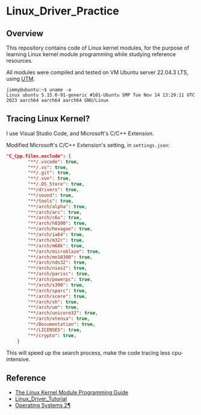 # Linux_Driver_Practice

## Overview

This repository contains code of Linux kernel modules, for the purpose of learning Linux kernel module programming while studying reference resources.

All modules were compiled and tested on VM Ubuntu server 22.04.3 LTS, using [UTM](https://mac.getutm.app/).

```console
jimmy@ubuntu:~$ uname -a
Linux ubuntu 5.15.0-91-generic #101-Ubuntu SMP Tue Nov 14 13:29:11 UTC 2023 aarch64 aarch64 aarch64 GNU/Linux
```

## Tracing Linux Kernel?

I use Visual Studio Code, and Microsoft's C/C++ Extension. 

Modified Microsoft's C/C++ Extension's setting, in `settings.json`:

```json
"C_Cpp.files.exclude": {
        "**/.vscode": true,
        "**/.vs": true,
        "**/.git": true,
        "**/.svn": true,
        "**/.DS_Store": true,
        "**/drivers": true,
        "**/sound": true,
        "**/tools": true,
        "**/arch/alpha": true,
        "**/arch/arc": true,
        "**/arch/c6x": true,
        "**/arch/h8300": true,
        "**/arch/hexagon": true,
        "**/arch/ia64": true,
        "**/arch/m32r": true,
        "**/arch/m68k": true,
        "**/arch/microblaze": true,
        "**/arch/mn10300": true,
        "**/arch/nds32": true,
        "**/arch/nios2": true,
        "**/arch/parisc": true,
        "**/arch/powerpc": true,
        "**/arch/s390": true,
        "**/arch/sparc": true,
        "**/arch/score": true,
        "**/arch/sh": true,
        "**/arch/um": true,
        "**/arch/unicore32": true,
        "**/arch/xtensa": true,
        "**/Documentation": true,
        "**/LICENSES": true,
        "**/crypto": true,
    }
```

This will speed up the search process, make the code tracing less cpu-intensive.

## Reference
- [The Linux Kernel Module Programming Guide](https://sysprog21.github.io/lkmpg/)
- [Linux_Driver_Tutorial](https://github.com/Johannes4Linux/Linux_Driver_Tutorial)
- [Operating Systems 2¶](https://linux-kernel-labs.github.io/refs/heads/master/so2/index.html)